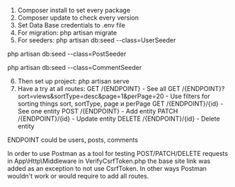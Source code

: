 1) Composer install to set every package
2) Composer update to check every version 
3) Set Data Base credentials to .env file
4) For migration:
php artisan migrate 
5) For seeders:
php artisan db:seed --class=UserSeeder

php artisan db:seed --class=PostSeeder

php artisan db:seed --class=CommentSeeder

6) Then set up project:
php artisan serve
7) Have a try at all routes:
GET /{ENDPOINT} - See all
GET /{ENDPOINT}?sort=views&sortType=desc&page=1&perPage=20 - Use filters for sorting things sort, sortType, page и perPage
GET /{ENDPOINT}/{id} - See one entity
POST /{ENDPOINT} - Add entity
PATCH /{ENDPOINT}/{id} - Update entity
DELETE /{ENDPOINT}/{id} - Delete entity

ENDPOINT could be users, posts, comments

In order to use Postman as a tool for testing POST/PATCH/DELETE requests in App\Http\Middleware in VerifyCsrfToken.php the base site link was added as an exception to not use CsrfToken. In other ways Postman wouldn't work or would require to add all routes.
